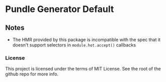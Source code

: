 # Pundle Generator Default

## Notes

- The HMR provided by this package is incompatible with the spec that it doesn't support selectors in `module.hot.accept()` callbacks

### License

This project is licensed under the terms of MIT License. See the root of the github repo for more info.
